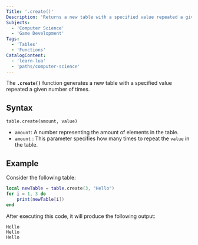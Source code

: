 ```yaml
---
Title: '.create()'
Description: 'Returns a new table with a specified value repeated a given number of times.'
Subjects:
  - 'Computer Science'
  - 'Game Development' 
Tags:
  - 'Tables'
  - 'Functions'
CatalogContent:
  - 'learn-lua'
  - 'paths/computer-science'
---
```


The **`.create()`** function generates a new table with a specified value repeated a given number of times.

## Syntax

```pseudo
table.create(amount, value)
```

- `amount`: A number representing the amount of elements in the table.
- `amount` : This parameter specifies how many times to repeat the `value` in the table.

## Example

Consider the following table:

```lua
local newTable = table.create(3, "Hello")
for i = 1, 3 do
    print(newTable[i])
end
```

After executing this code, it will produce the following output:

```shell
Hello
Hello
Hello
```
